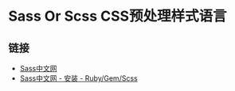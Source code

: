 # Sass Or Scss CSS预处理样式语言

## 链接

* [Sass中文网](https://www.sass.hk/)
* [Sass中文网 - 安装 - Ruby/Gem/Scss](https://www.sass.hk/install/)
